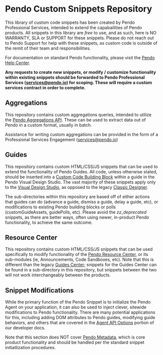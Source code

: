 # Pendo Custom Snippets Repository
This library of custom code snippets has been created by Pendo Professional Services, intended to extend the capabailities of Pendo products.  All snippets in this library are *free* to use, and as such, here is NO WARRANTY, SLA or SUPPORT for these snippets.  Please do not reach out to Pendo Support for help with these snippets, as custom code is outside of the remit of their team and responsibilities.

For documentation on standard Pendo functionality, please visit the [Pendo Help Center](https://help.pendo.io/).

**Any requests to create new snippets, or modify / customize functionality within existing snippets should be forwarded to Pendo Professional Services (services@pendo.io) for scoping.  These will require a custom services contract in order to complete.**

## Aggregations
This repository contains custom aggregations queries, intended to utilize the [Pendo Aggregations API](https://developers.pendo.io/docs/?bash#aggregation).  These can be used to extract data out of Pendo in a custom format, usually in batch.

Assistance for writing custom aggregations can be provided in the form of a Professional Services Engagement (services@pendo.io)

## Guides
This repository contains custom HTML/CSS/JS snippets that can be used to extend the functionality of Pendo Guides.  All code, unless otherwise stated, should be inserted into a [Custom Code Building Block](https://support.pendo.io/hc/en-us/articles/360032206011-More-on-Custom-Code-Block) within a guide in the Pendo Visual Design Studio.  The vast majority of these snippets apply only to the [Visual Design Studio](https://support.pendo.io/hc/en-us/categories/360001404191-Guidance#Visual_Design_Studio), as opposed to the legacy [Classic Designer](https://support.pendo.io/hc/en-us/articles/360032206671-In-app-designer-Classic-). 

The sub-directories within this repository are based off of either actions that guides can do (advance a guide, dismiss a guide, delay a guide, etc), or modifications to existing Pendo building blocks or polls (customGuideAssets, guidePolls, etc).  Please avoid the _zz_deprecated_ snippets, as there are better ways, often using newer, in-product Pendo functionality, to achieve the same outcome.

## Resource Center
This repository contains custom HTML/CSS/JS snippets that can be used specifically to modify functionality of the [Pendo Resource Center](https://support.pendo.io/hc/en-us/articles/360031866712-Resource-Center-Overview), or its sub-modules (ie, Announcements, Code Sandboxes, etc).  Note that this is different than the legacy [Guides Center](https://support.pendo.io/hc/en-us/articles/360031867272-Guide-Center-Classic-); snippets for the Guides Center can be found in a sub-directory in this repository, but snippets between the two will not work interchangeably between the products.    

## Snippet Modifications
While the primary function of the Pendo Snippet is to initialize the Pendo Agent on your application, it can also be used to inject clever, sitewide modifications to Pendo functionality.  There are many potential applications for this, including adding DOM attributes to Pendo guides, modifying guide behaviors, and others that are covered in the [Agent API Options](https://developers.pendo.io/docs/?bash#options) portion of our developer docs.  

Note that this section does NOT cover [Pendo Metadata](https://support.pendo.io/hc/en-us/articles/360031832072-Visitor-and-Account-Metadata), which is core product functionality and should be handled per the standard snippet initiatlization procedures.  
